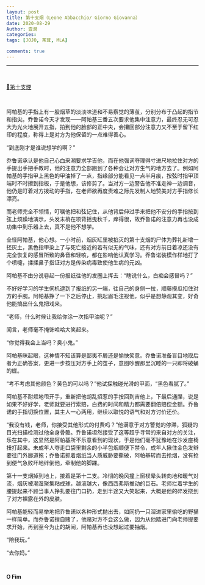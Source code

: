 ```yaml
---
layout: post
title: 第十支烟（Leone Abbacchio/ Giorno Giovanna）
date: 2020-08-29
Author: 壹澗
categories: 
tags: [JOJO, 茶茸, MLA]

comments: true
--- 
```


***

<br/>

[🎵第十支煙](https://www.youtube.com/watch?v=GC41zsHERn4 "第十支煙")

<br/>

阿帕基的手指上有一股烟草的淡淡味道和不易察觉的薄茧，分别分布于凸起的指节和指尖。乔鲁诺今天才发现——阿帕基三番五次要求他集中注意力，最终忍无可忍大为光火地展开五指，拍到他的脸部的正中央，会攥回部分注意力又不至于留下红印的程度，称得上是对方为他保留的一点难得善心。

“到底刚才是谁说想学的啊？”

乔鲁诺承认是他自己心血来潮要求学吉他，而在他强词夺理得寸进尺地拉住对方的手提出手把手教时，他的注意力全部跑到了各种会让对方生气的地方去了。例如阿帕基的手指甲上黑色的甲油掉了一点，指缘部分能看见一点半月痕，按弦时指甲顶端时不时擦到指板，于是他想，该修剪了。当对方一边警告他不准走神一边调音，他仍是盯着对方拨动的手指，在老师欲再度责难之际先发制人地赞美对方手指修长漂亮。

而老师完全不领情，叮嘱他把和弦记住，从他背后伸过手来把他不安分的手指按到弦上烦躁地演示，头发末梢在项背摇曳秋千，痒得很，故乔鲁诺的注意力再也没成功集中到乐器上去，真不是他不想学。

全怪阿帕基，他心想。一小时前，烟灰缸里被掐灭的第十支烟的尸体为葬礼新增一抷灰土，黑色指甲染上了与死亡接近的若有似无的气味，还有对方前日着凉还没有完全恢复的感冒所致的鼻音和轻咳，都在影响他认真学习。乔鲁诺装模作样地打了个喷嚏，揉揉鼻子指证对方是传染病毒致使他生病的元凶。

阿帕基不由分说卷起一份报纸往他的发圈上挥去：“瞎说什么，白痴会感冒吗？”

不好好学习的学生伺机逮到了报纸的另一端，往自己的身侧一拉，顺藤摸瓜扣住对方的手腕。阿帕基挣了一下之后停止，挑起眉毛注视他，似乎是想静观其变，好奇他能搞出什么鬼把戏来。

“老师，什么时候让我给你涂一次指甲油呢？”

闻言，老师毫不掩饰哈哈大笑起来。

“你觉得我会上当吗？臭小鬼。”

阿帕基眯起眼，这神情不知该算是鄙夷不屑还是愉快笑意。乔鲁诺准备盲目地取后者为正确答案，更进一步按压对方手上的茧子，意图吵醒那里沉睡的一只即将破蛹的蝶。

“考不考虑其他颜色？黄色的可以吗？”他试探触碰光滑的甲面，“黑色看腻了。”

阿帕基不耐烦地甩开手，重新把他胡乱招惹的手按回到吉他上，下最后通牒，说是如果不好好学，老师就要进行索赔，白费的时间和精力都需要翻倍赔偿金额。乔鲁诺的手指切换位置，其主人一心两用，继续以取悦的语气和对方讨价还价。

“我没有钱，老师，你接受其他形式的付费吗？”他满意于对方警觉的停滞，狐疑的目光扫描检测过他全身骨骼。乔鲁诺坦然接受了这等超乎寻常的来自对方的关注，乐在其中，这显然是阿帕基所不乐意看到的现状，于是他们毫不犹豫地在沙发座椅扭打起来。未成年人夺走口袋里剩余的小半包烟顺便下禁令，成年人揪住金色发辫要往门外廊道拖；乔鲁诺抓着烟纸当人质威胁要撕破，阿帕基转而去抢烟，没有抢到便气急败坏地绊倒他，牵制他的脚踝。

第十一支烟掉到地上，接着是第十二支。冷彻的晚风撞上窗棂晕头转向地和暖气对流，烟灰被潮湿聚集粘成球，越滚越大，像西西弗斯推动的巨石。老师拦着学生的腰提起来不顾当事人挣扎要往门口扔，走到半途又大笑起来，大概是他的碎发挠到了对方裸露在外的皮肤。

阿帕基能轻而易举地把乔鲁诺以各种形式抛出去，如同扔一只溜进家里偷吃的野猫一样简单。而乔鲁诺擅自赌了，他赌对方不会这么做，因为从他踏进门向老师提要求开始，再到至今为止的胡闹，阿帕基再也没想起过要抽烟。

“陪我玩。”

“去你妈。”

<br/>

**O Fim**
